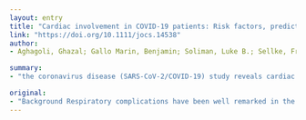 ```yaml
---
layout: entry
title: "Cardiac involvement in COVID-19 patients: Risk factors, predictors, and complications: A review"
link: "https://doi.org/10.1111/jocs.14538"
author:
- Aghagoli, Ghazal; Gallo Marin, Benjamin; Soliman, Luke B.; Sellke, Frank W.

summary:
- "the coronavirus disease (SARS-CoV-2/COVID-19) study reveals cardiac involvement may be implicated in poor outcomes. Results Notably, patients with pre-existing cardiovascular disease are counted in greater frequency in intensive care unit settings, and ultimately suffer greater rates of mortality. Some patients there has been evidence of acute myocardial injury, with correspondingly increased serum troponin I levels."

original:
- "Background Respiratory complications have been well remarked in the novel coronavirus disease (SARS-CoV-2/COVID-19), yet an emerging body of research indicates that cardiac involvement may be implicated in poor outcomes for these patients. Aims This review seeks to gather and distill the existing body of literature that describes the cardiac implications of COVID-19. Materials and Methods The English literature was reviewed for papers dealing with the cardiac effects of COVID-19. Results Notably, COVID-19 patients with pre-existing cardiovascular disease are counted in greater frequency in intensive care unit settings, and ultimately suffer greater rates of mortality. Other studies have noted cardiac presentations for COVID-19, rather than respiratory, such as acute pericarditis and left ventricular dysfunction. In some patients there has been evidence of acute myocardial injury, with correspondingly increased serum troponin I levels. With regard to surgical interventions, there is a dearth of data describing myocardial protection during cardiac surgery for COVID-19 patients. Although some insights have been garnered in the study of cardiovascular diseases for these patients, these insights remain fragmented and have yet to cement clear guidelines for actionable clinical practice. Conclusion While some information is available, further studies are imperative for a more cohesive understanding of the cardiac pathophysiology in COVID-19 patients to promote more informed treatment and, ultimately, better clinical outcomes."
---
```



